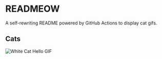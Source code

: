 # READMEOW

A self-rewriting README powered by GitHub Actions to display cat gifs.

## Cats

![White Cat Hello GIF](https://media3.giphy.com/media/v1.Y2lkPTlhY2QwMmRhMjk5cmExdXgzaTVmeTZ1NzIyeG5qNmtrNDdxYjhnOGdveXM5M3FyMyZlcD12MV9naWZzX3NlYXJjaCZjdD1n/vFKqnCdLPNOKc/200.gif)
